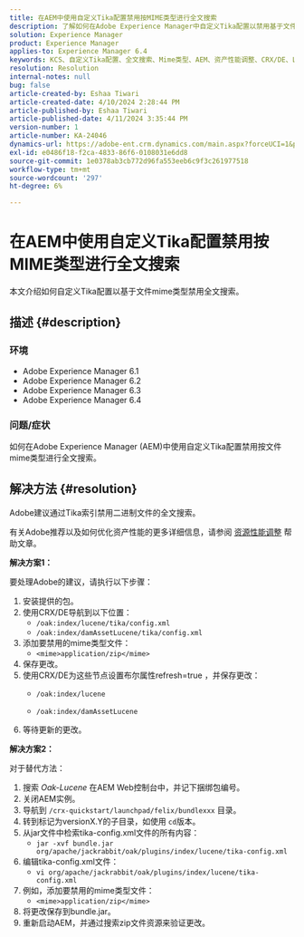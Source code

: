 ```yaml
---
title: 在AEM中使用自定义Tika配置禁用按MIME类型进行全文搜索
description: 了解如何在Adobe Experience Manager中自定义Tika配置以禁用基于文件mime类型的全文搜索。
solution: Experience Manager
product: Experience Manager
applies-to: Experience Manager 6.4
keywords: KCS、自定义Tika配置、全文搜索、Mime类型、AEM、资产性能调整、CRX/DE、Lucene索引、Oak索引、Web控制台、操作方法
resolution: Resolution
internal-notes: null
bug: false
article-created-by: Eshaa Tiwari
article-created-date: 4/10/2024 2:28:44 PM
article-published-by: Eshaa Tiwari
article-published-date: 4/11/2024 3:35:44 PM
version-number: 1
article-number: KA-24046
dynamics-url: https://adobe-ent.crm.dynamics.com/main.aspx?forceUCI=1&pagetype=entityrecord&etn=knowledgearticle&id=6ef70c9c-46f7-ee11-a1fd-6045bd026dc7
exl-id: e0486f18-f2ca-4833-86f6-0108031e6dd8
source-git-commit: 1e0378ab3cb772d96fa553eeb6c9f3c261977518
workflow-type: tm+mt
source-wordcount: '297'
ht-degree: 6%

---
```


# 在AEM中使用自定义Tika配置禁用按MIME类型进行全文搜索


本文介绍如何自定义Tika配置以基于文件mime类型禁用全文搜索。

## 描述 {#description}


### 环境

- Adobe Experience Manager 6.1
- Adobe Experience Manager 6.2
- Adobe Experience Manager 6.3
- Adobe Experience Manager 6.4


### 问题/症状

如何在Adobe Experience Manager (AEM)中使用自定义Tika配置禁用按文件mime类型进行全文搜索。


## 解决方法 {#resolution}


Adobe建议通过Tika索引禁用二进制文件的全文搜索。

有关Adobe推荐以及如何优化资产性能的更多详细信息，请参阅 [资源性能调整](https://helpx.adobe.com/ca/experience-manager/kb/Asset-Performance-Tuning.html) 帮助文章。

<b>解决方案1：</b>

要处理Adobe的建议，请执行以下步骤：

1. 安装提供的包。
2. 使用CRX/DE导航到以下位置：
   - `/oak:index/lucene/tika/config.xml`
   - `/oak:index/damAssetLucene/tika/config.xml`
3. 添加要禁用的mime类型文件：
   - `<mime>application/zip</mime>`
4. 保存更改。
5. 使用CRX/DE为这些节点设置布尔属性refresh=true ，并保存更改：
   - `/oak:index/lucene`


   - `/oak:index/damAssetLucene`
6. 等待更新的更改。


<b>解决方案2：</b>

对于替代方法：

1. 搜索 *Oak-Lucene* 在AEM Web控制台中，并记下捆绑包编号。
2. 关闭AEM实例。
3. 导航到 `/crx-quickstart/launchpad/felix/bundlexxx` 目录。
4. 转到标记为versionX.Y的子目录，如使用 `cd`版本。
5. 从jar文件中检索tika-config.xml文件的所有内容：
   - `jar -xvf bundle.jar org/apache/jackrabbit/oak/plugins/index/lucene/tika-config.xml`
6. 编辑tika-config.xml文件：
   - `vi org/apache/jackrabbit/oak/plugins/index/lucene/tika-config.xml`
7. 例如，添加要禁用的mime类型文件：
   - `<mime>application/zip</mime>`
8. 将更改保存到bundle.jar。
9. 重新启动AEM，并通过搜索zip文件资源来验证更改。
